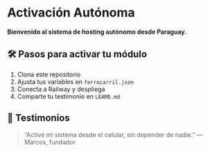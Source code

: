 # Activación Autónoma

**Bienvenido al sistema de hosting autónomo desde Paraguay.**

## 🛠️ Pasos para activar tu módulo

1. Clona este repositorio
2. Ajusta tus variables en `ferrocarril.json`
3. Conecta a Railway y despliega
4. Comparte tu testimonio en `LÉAME.md`

## 📣 Testimonios

> “Activé mi sistema desde el celular, sin depender de nadie.” — Marcos, fundador
